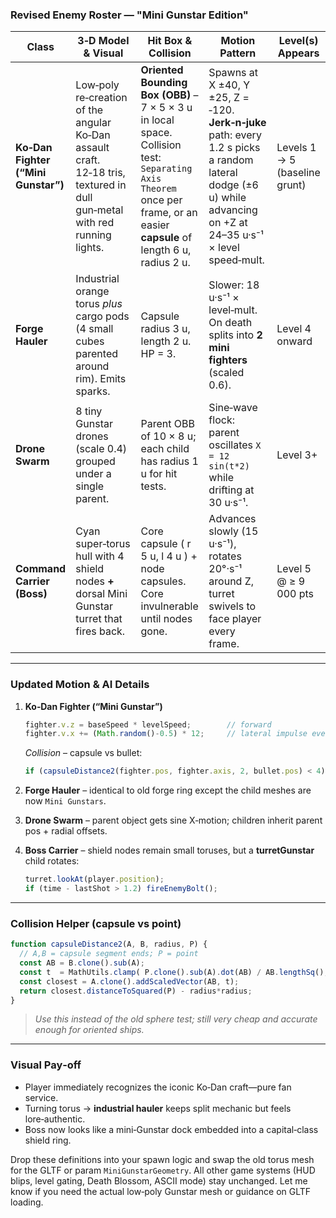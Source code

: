 ### Revised Enemy Roster — **"Mini Gunstar Edition"**

| Class | 3‑D Model & Visual | Hit Box & Collision | Motion Pattern | Level(s) Appears |
|-------|-------------------|---------------------|----------------|------------------|
| **Ko‑Dan Fighter (“Mini Gunstar”)** | Low‑poly re‑creation of the angular Ko‑Dan assault craft. 12‑18 tris, textured in dull gun‑metal with red running lights. | **Oriented Bounding Box (OBB)** – 7 × 5 × 3 u in local space.<br>Collision test: `Separating Axis Theorem` once per frame, or an easier **capsule** of length 6 u, radius 2 u. | Spawns at X ±40, Y ±25, Z = ‑120. <br>**Jerk‑n‑juke** path: every 1.2 s picks a random lateral dodge (±6 u) while advancing on +Z at 24–35 u·s⁻¹ × level speed‑mult. | Levels 1 → 5 (baseline grunt) |
| **Forge Hauler** | Industrial orange torus *plus* cargo pods (4 small cubes parented around rim). Emits sparks. | Capsule radius 3 u, length 2 u. HP = 3. | Slower: 18 u·s⁻¹ × level‑mult. On death splits into **2 mini fighters** (scaled 0.6). | Level 4 onward |
| **Drone Swarm** | 8 tiny Gunstar drones (scale 0.4) grouped under a single parent. | Parent OBB of 10 × 8 u; each child has radius 1 u for hit tests. | Sine‑wave flock: parent oscillates `X = 12 sin(t*2)` while drifting at 30 u·s⁻¹. | Level 3+ |
| **Command Carrier (Boss)** | Cyan super‑torus hull with 4 shield nodes **+** dorsal Mini Gunstar turret that fires back. | Core capsule ( r 5 u, l 4 u ) + node capsules. Core invulnerable until nodes gone. | Advances slowly (15 u·s⁻¹), rotates 20°·s⁻¹ around Z, turret swivels to face player every frame. | Level 5 @ ≥ 9 000 pts |

---

### Updated Motion & AI Details

1. **Ko‑Dan Fighter (“Mini Gunstar”)**  
   ```js
   fighter.v.z = baseSpeed * levelSpeed;        // forward
   fighter.v.x += (Math.random()-0.5) * 12;     // lateral impulse every 1.2 s
   ```
   *Collision* – capsule vs bullet:  
   ```js
   if (capsuleDistance2(fighter.pos, fighter.axis, 2, bullet.pos) < 4) ...
   ```

2. **Forge Hauler** – identical to old forge ring except the child meshes are now `Mini Gunstars`.

3. **Drone Swarm** – parent object gets sine X‑motion; children inherit parent pos + radial offsets.

4. **Boss Carrier** – shield nodes remain small toruses, but a **turretGunstar** child rotates:  
   ```js
   turret.lookAt(player.position);
   if (time - lastShot > 1.2) fireEnemyBolt();
   ```

---

### Collision Helper (capsule vs point)

```js
function capsuleDistance2(A, B, radius, P) {
  // A,B = capsule segment ends; P = point
  const AB = B.clone().sub(A);
  const t  = MathUtils.clamp( P.clone().sub(A).dot(AB) / AB.lengthSq(), 0, 1 );
  const closest = A.clone().addScaledVector(AB, t);
  return closest.distanceToSquared(P) - radius*radius;
}
```

> *Use this instead of the old sphere test; still very cheap and accurate enough for oriented ships.*

---

### Visual Pay‑off

* Player immediately recognizes the iconic Ko‑Dan craft—pure fan service.  
* Turning torus → **industrial hauler** keeps split mechanic but feels lore‑authentic.  
* Boss now looks like a mini‑Gunstar dock embedded into a capital‑class shield ring.

Drop these definitions into your spawn logic and swap the old torus mesh for the GLTF or param `MiniGunstarGeometry`. All other game systems (HUD blips, level gating, Death Blossom, ASCII mode) stay unchanged. Let me know if you need the actual low‑poly Gunstar mesh or guidance on GLTF loading. 